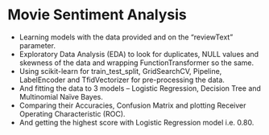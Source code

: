 # Movie Sentiment Analysis
-	Learning models with the data provided and on the “reviewText” parameter.
-	Exploratory Data Analysis (EDA) to look for duplicates, NULL values and skewness of the data and wrapping FunctionTransformer so the same.
-	Using scikit-learn for train_test_split, GridSearchCV, Pipeline, LabelEncoder and TfidVectorizer for pre-processing the data.
-	And fitting the data to 3 models – Logistic Regression, Decision Tree and Multinomial Naïve Bayes.
-	Comparing their Accuracies, Confusion Matrix and plotting Receiver Operating Characteristic (ROC).
-	And getting the highest score with Logistic Regression model i.e. 0.80. 

